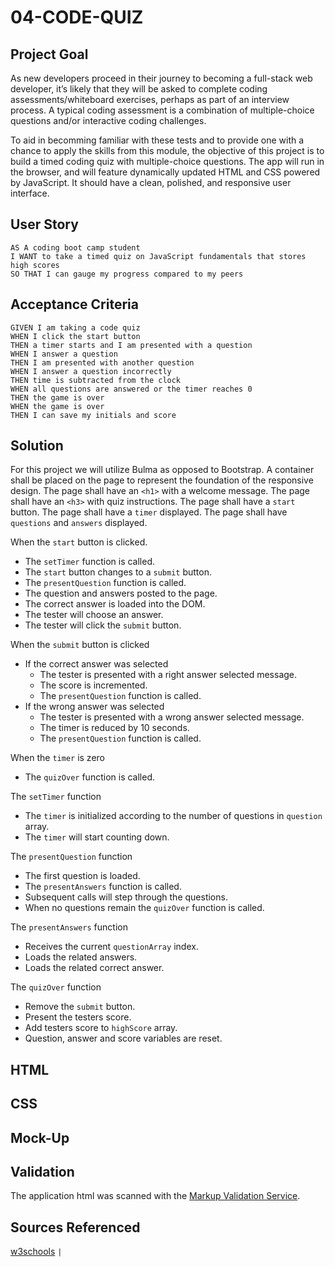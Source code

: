 # 04-CODE-QUIZ

## Project Goal
As new developers proceed in their journey to becoming a full-stack web developer, it’s likely that they will be asked to complete coding assessments/whiteboard exercises, perhaps as part of an interview process. A typical coding assessment is a combination of multiple-choice questions and/or interactive coding challenges.

To aid in becomming familiar with these tests and to provide one with a chance to apply the skills from this module, the objective of this project is to build a timed coding quiz with multiple-choice questions. The app will run in the browser, and will feature dynamically updated HTML and CSS powered by JavaScript. It should have a clean, polished, and responsive user interface.
## User Story

```
AS A coding boot camp student
I WANT to take a timed quiz on JavaScript fundamentals that stores high scores
SO THAT I can gauge my progress compared to my peers
```

## Acceptance Criteria

```
GIVEN I am taking a code quiz
WHEN I click the start button
THEN a timer starts and I am presented with a question
WHEN I answer a question
THEN I am presented with another question
WHEN I answer a question incorrectly
THEN time is subtracted from the clock
WHEN all questions are answered or the timer reaches 0
THEN the game is over
WHEN the game is over
THEN I can save my initials and score
```

## Solution

For this project we will utilize Bulma as opposed to Bootstrap.
A container shall be placed on the page to represent the foundation of the responsive design.
The page shall have an `<h1>` with a welcome message.
The page shall have an `<h3>` with quiz instructions.
The page shall have a `start` button.
The page shall have a `timer` displayed.
The page shall have `questions` and `answers` displayed.

When the `start` button is clicked.

* The `setTimer` function is called.
* The `start` button changes to a `submit` button.
* The `presentQuestion` function is called.
* The question and answers posted to the page.
* The correct answer is loaded into the DOM.
* The tester will choose an answer.
* The tester will click the `submit` button.

When the `submit` button is clicked

* If the correct answer was selected
  * The tester is presented with a right answer selected message.
  * The score is incremented.
  * The `presentQuestion` function is called.
* If the wrong answer was selected 
  * The tester is presented with a wrong answer selected message.
  * The timer is reduced by 10 seconds.
  * The `presentQuestion` function is called.

When the `timer` is zero

* The `quizOver` function is called.

The `setTimer` function

* The `timer` is initialized according to the number of questions in `question` array.
* The `timer` will start counting down.

The `presentQuestion` function

* The first question is loaded.
* The `presentAnswers` function is called.
* Subsequent calls will step through the questions.
* When no questions remain the `quizOver` function is called.

The `presentAnswers` function

* Receives the current `questionArray` index.
* Loads the related answers.
* Loads the related correct answer.

The `quizOver` function

* Remove the `submit` button.
* Present the testers score.
* Add testers score to `highScore` array.
* Question, answer and score variables are reset.

## HTML

## CSS

## Mock-Up

## Validation

The application html was scanned with the [Markup Validation Service](https://validator.w3.org/).

## Sources Referenced

[w3schools](https://www.w3schools.com/html/) `|` 

